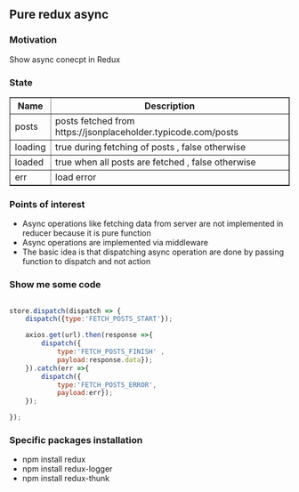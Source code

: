 <h2>Pure redux async</h2>

<h3>Motivation</h3>
Show async conecpt in Redux 

<h3>State</h3>
<table border=1>
<tr>
<th>Name</th>
<th>Description</th>
</tr>
<tr>
<td>posts</td>
<td>posts fetched from https://jsonplaceholder.typicode.com/posts</td>
</tr>
<tr>
<td>loading</td>
<td>true during fetching of posts , false otherwise</td>
</tr>
<tr>
<td>loaded</td>
<td>true when all posts are fetched , false otherwise</td>
</tr>
<tr>
<td>err</td>
<td>load error</td>
</tr>
</table>


<h3>Points of interest</h3>
<ul>
<li>Async operations like fetching data from server are not implemented in reducer because it is pure function</li>
<li>Async operations are implemented via middleware</li>
<li>The basic idea is that dispatching async operation are done by passing function to dispatch and not action </li>
</ul>

<h3>Show me some code</h3>

```javascript

store.dispatch(dispatch => {
    dispatch({type:'FETCH_POSTS_START'});

    axios.get(url).then(response =>{
        dispatch({
            type:'FETCH_POSTS_FINISH' , 
            payload:response.data});
    }).catch(err =>{
        dispatch({
            type:'FETCH_POSTS_ERROR',
            payload:err});
    });

});

```



<h3>Specific packages installation</h3>
<ul>
  <li>npm install redux</li>
  <li>npm install redux-logger</li>
  <li>npm install redux-thunk</li>
</ul>